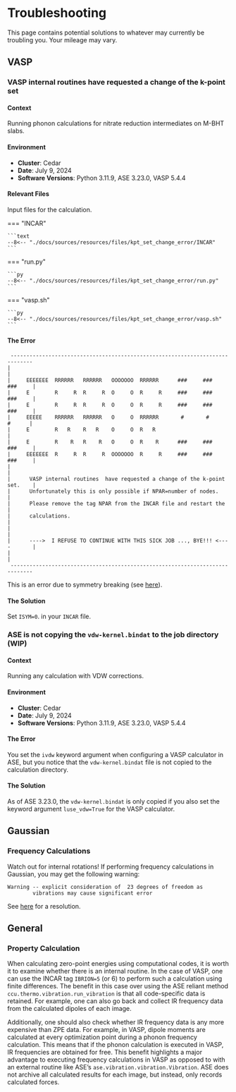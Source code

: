 <!-- markdownlint-disable MD024 -->
# Troubleshooting

This page contains potential solutions to whatever may currently be troubling you. Your
mileage may vary.

## VASP

### VASP internal routines  have requested a change of the k-point set

#### Context

Running phonon calculations for nitrate reduction intermediates on M-BHT slabs.

#### Environment

- **Cluster**: Cedar
- **Date**: July 9, 2024
- **Software Versions**: Python 3.11.9, ASE 3.23.0, VASP 5.4.4

#### Relevant Files

Input files for the calculation.

=== "INCAR"

    ```text
    --8<-- "./docs/sources/resources/files/kpt_set_change_error/INCAR"
    ```

=== "run.py"

    ```py
    --8<-- "./docs/sources/resources/files/kpt_set_change_error/run.py"
    ```

=== "vasp.sh"

    ```py
    --8<-- "./docs/sources/resources/files/kpt_set_change_error/vasp.sh"
    ```

#### The Error

```text title="vasp.out"
 -----------------------------------------------------------------------------
|                                                                             |
|     EEEEEEE  RRRRRR   RRRRRR   OOOOOOO  RRRRRR      ###     ###     ###     |
|     E        R     R  R     R  O     O  R     R     ###     ###     ###     |
|     E        R     R  R     R  O     O  R     R     ###     ###     ###     |
|     EEEEE    RRRRRR   RRRRRR   O     O  RRRRRR       #       #       #      |
|     E        R   R    R   R    O     O  R   R                               |
|     E        R    R   R    R   O     O  R    R      ###     ###     ###     |
|     EEEEEEE  R     R  R     R  OOOOOOO  R     R     ###     ###     ###     |
|                                                                             |
|      VASP internal routines  have requested a change of the k-point set.    |
|      Unfortunately this is only possible if NPAR=number of nodes.           |
|      Please remove the tag NPAR from the INCAR file and restart the         |
|      calculations.                                                          |
|                                                                             |
|      ---->  I REFUSE TO CONTINUE WITH THIS SICK JOB ..., BYE!!! <----       |
|                                                                             |
 -----------------------------------------------------------------------------
```

This is an error due to symmetry breaking (see [here][ibrion-error]).

[ibrion-error]: https://mattermodeling.stackexchange.com/a/9013

#### The Solution

Set `ISYM=0`. in your `INCAR` file.

### ASE is not copying the `vdw-kernel.bindat` to the job directory (WIP)

#### Context

Running any calculation with VDW corrections.

#### Environment

- **Cluster**: Cedar
- **Date**: July 9, 2024
- **Software Versions**: Python 3.11.9, ASE 3.23.0, VASP 5.4.4

#### The Error

You set the `ivdw` keyword argument when configuring a VASP calculator
in ASE, but you notice that the `vdw-kernel.bindat` file is not copied to the
calculation directory.

#### The Solution

As of ASE 3.23.0, the `vdw-kernel.bindat` is only copied if you also set the
keyword argument `luse_vdw=True` for the VASP calculator.

## Gaussian

### Frequency Calculations

Watch out for internal rotations! If performing frequency calculations in
Gaussian, you may get the following warning:

    Warning -- explicit consideration of  23 degrees of freedom as
            vibrations may cause significant error

See [here][gaussian-freq-error] for a resolution.

[gaussian-freq-error]: http://www.ccl.net/chemistry/resources/messages/2005/04/01.002-dir/

## General

### Property Calculation

When calculating zero-point energies using computational codes, it is worth it
to examine whether there is an internal routine. In the case of VASP, one can
use the INCAR tag `IBRION=5` (or 6) to perform such a calculation using finite
differences. The benefit in this case over using the ASE reliant method
`ccu.thermo.vibration.run_vibration` is that all code-specific data is
retained. For example, one can also go back and collect IR frequency data
from the calculated dipoles of each image.

Additionally, one should also check whether IR frequency data is any more
expensive than ZPE data. For example, in VASP, dipole moments are calculated
at every optimization point during a phonon frequency calculation. This means
that if the phonon calculation is executed in VASP, IR frequencies are
obtained for free. This benefit highlights a major advantage to executing
frequency calculations in VASP as opposed to with an external routine like
ASE’s `ase.vibration.vibration.Vibration`. ASE does not archive all calculated
results for each image, but instead, only records calculated forces.
